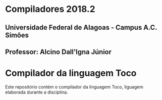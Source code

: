 # Compiladores 2018.2
## Universidade Federal de Alagoas - Campus A.C. Simões 
## Professor: Alcino Dall'Igna Júnior 

# Compilador da linguagem Toco
Este repositório contém o compilador da linguagem Toco, liguagem elaborada durante a disciplina.
